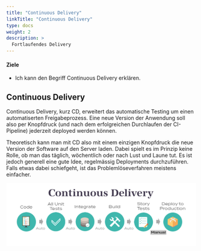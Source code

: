 ```yaml
---
title: "Continuous Delivery"
linkTitle: "Continuous Delivery"
type: docs
weight: 2
description: >
  Fortlaufendes Delivery
---
```


#### Ziele

- Ich kann den Begriff Continuous Delivery erklären.

## Continuous Delivery

Continuous Delivery, kurz CD, erweitert das automatische Testing um einen automatiserten Freigabeprozess. Eine neue Version der Anwendung soll also per Knopfdruck (und nach dem erfolgreichen Durchlaufen der CI-Pipeline) jederzeit deployed werden können.

Theoretisch kann man mit CD also mit einem einzigen Knopfdruck die neue Version der Software auf den Server laden. Dabei spielt es im Prinzip keine Rolle, ob man das täglich, wöchentlich oder nach Lust und Laune tut. Es ist jedoch generell eine gute Idee, regelmässig Deployments durchzuführen. Falls etwas dabei schiefgeht, ist das Problemlöseverfahren meistens einfacher.

![](images/continuous-delivery.png)
